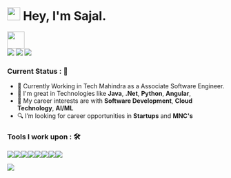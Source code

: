 <h1><img src="https://emojis.slackmojis.com/emojis/images/1531849430/4246/blob-sunglasses.gif?1531849430" width="30"/> <span> Hey, I'm Sajal. </span> </h1>


<img src="https://readme-typing-svg.herokuapp.com?vCenter=true&width=500&lines=Student+Developer+and+Engineer;" height="40"/>

<div>
<a href="mailto: muhammedsajal7994@gmail.com">
<img src="https://img.shields.io/badge/-hi%40muhammedsajal7994@gmail.com-7B83EB?&style=for-the-badge&logo=Gmail&logoColor=white" ></a>  <a  href="https://www.instagram.com/muhd_sajal/">   <img src="https://img.shields.io/badge/@muhd_sajal_-%23E4405F.svg?&style=for-the-badge&logo=instagram&logoColor=white"></a>  <a href="https://www.linkedin.com/in/muhammed-sajal-24b13b1bb/"><img src="https://img.shields.io/badge/Sajal-%230077B5.svg?&style=for-the-badge&logo=linkedin&logoColor=white" ></a> 
</div>

### Current Status : 📡

- 💼 Currently Working in Tech Mahindra as a Associate Software Engineer.
- 🌱 I'm great in Technologies like <strong>Java</strong>, <strong>.Net</strong>, <strong>Python</strong>, <strong>Angular</strong>,
- 🤔 My career interests are with <strong>Software Development</strong>, <strong>Cloud Technology</strong>, <strong>AI/ML</strong>
- 🔍 I’m looking for career opportunities in <strong>Startups</strong> and <strong>MNC's</strong>

### Tools I work upon : 🛠
<img src="https://img.shields.io/badge/Java%20-%23E00033.svg?&style=for-the-badge&logo=Java&logoColor=white"><img src="https://img.shields.io/badge/Python%20-%2314354C.svg?&style=for-the-badge&logo=Python&logoColor=white"><img src="https://img.shields.io/badge/HTML%20-%2300599C.svg?&style=for-the-badge&logo=HTML&logoColor=white"><img src="https://img.shields.io/badge/javascript%20-%23323330.svg?&style=for-the-badge&logo=javascript&logoColor=%23F7DF1E"><img src="https://img.shields.io/badge/C%20-%23777BB4.svg?&style=for-the-badge&logo=C&logoColor=white"><img src="https://img.shields.io/badge/Mysql%20-%2347A248svg?&style=for-the-badge&logo=Mysql&logoColor=white"><img src="https://img.shields.io/badge/git%20-%23F05032.svg?&style=for-the-badge&logo=git&logoColor=white"/><img src="http://img.shields.io/badge/-VS%20Code-000000?style=for-the-badge&logo=Visual-studio-code&logoColor=blue">




![](https://hit.yhype.me/github/profile?user_id=64391274)
